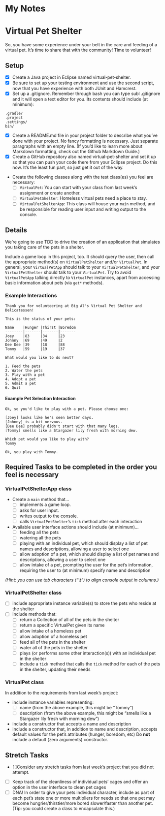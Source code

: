 # My Notes




# Virtual Pet Shelter
So, you have some experience under your belt in the care and feeding of a virtual pet. It’s time to share that with the community! Time to volunteer!

## Setup
  * [x] Create a Java project in Eclipse named virtual-pet-shelter.
  * [x] Be sure to set up your testing environment and use the second script, now that you have experience with both JUnit and Hamcrest.
  * [x] Set up a .gitignore. Remember through bash you can type subl .gitignore and it will open a text editor for you. Its contents should include (at minimum):
   ```.classpath
  .gradle/
  .project
  .settings/
  bin/

  ```
  * [x] Create a README.md file in your project folder to describe what you’ve done with your project. No fancy formatting is necessary. Just separate paragraphs with an empty line. (If you’d like to learn more about Markdown formatting, check out the Github Markdown Guide.)
  * [x] Create a GitHub repository also named virtual-pet-shelter and set it up so that you can push your code there from your Eclipse project. Do this now. It’s the least fun part, so just get it out of the way.
  * Create the following classes along with the test class(es) you feel are necessary:
    * [ ] `VirtualPet`: You can start with your class from last week’s assignment or create another.
    * [ ] `VirtualPetShelter`: Homeless virtual pets need a place to stay.
	* [ ] `VirtualPetShelterApp`: This class will house your `main` method, and be responsible for reading user input and writing output to the console.

## Details
We’re going to use TDD to drive the creation of an application that simulates you taking care of the pets in a shelter.

Include a game loop in this project, too. It should query the user, then call the appropriate method(s) on `VirtualPetShelter` and/or `VirtualPet`. In general, your `VirtualPetApp` should talk to your `VirtualPetShelter`, and your `VirtualPetShelter` should talk to your `VirtualPet`. Try to avoid `VirtualPetApp` talking directly to `VirtualPet` instances, apart from accessing basic information about pets (via `get*` methods).

### Example Interactions
```
Thank you for volunteering at Big Al's Virtual Pet Shelter and Delicatessen!

This is the status of your pets:

Name	|Hunger	|Thirst	|Boredom
--------|-------|-------|-------
Joey	|83     |34     |23
Johnny	|69     |49     |2
Dee Dee	|39     |18     |88
Tommy	|59     |19     |37

What would you like to do next?

1. Feed the pets
2. Water the pets
3. Play with a pet
4. Adopt a pet
5. Admit a pet
6. Quit

```

#### Example Pet Selection Interaction
```
Ok, so you'd like to play with a pet. Please choose one:

[Joey] looks like he's seen better days.
[Johnny] is a bit nervous.
[Dee Dee] probably didn't start with that many legs.
[Tommy] smells like a Stargazer lily fresh with morning dew.

Which pet would you like to play with?
Tommy

Ok, you play with Tommy.

```
## Required Tasks to be completed in the order you feel is necessary
### VirtualPetShelterApp class
  * Create a `main` method that…
    * [ ] implements a game loop.
    * [ ] asks for user input.
    * [ ] writes output to the console.
    * [ ] calls `VirtualPetShelter`’s `tick` method after each interaction
  * Available user interface actions should include (at minimum)…
    * [ ] feeding all the pets
    * [ ] watering all the pets
    * [ ] playing with an individual pet, which should display a list of pet names and descriptions, allowing a user to select one
    * [ ] allow adoption of a pet, which should display a list of pet names and descriptions, allowing a user to select one
    * [ ] allow intake of a pet, prompting the user for the pet’s information, requiring the user to (at minimum) specify name and description

_(Hint: you can use tab characters (“\t”) to align console output in columns.)_

### VirtualPetShelter class
  * [ ] include appropriate instance variable(s) to store the pets who reside at the shelter
  * [ ] include methods that:
    * [ ] return a Collection of all of the pets in the shelter
    * [ ] return a specific VirtualPet given its name
    * [ ] allow intake of a homeless pet
    * [ ] allow adoption of a homeless pet
    * [ ] feed all of the pets in the shelter
    * [ ] water all of the pets in the shelter
    * [ ] plays (or performs some other interaction(s)) with an individual pet in the shelter
    * [ ] include a `tick` method that calls the `tick` method for each of the pets in the shelter, updating their needs

### VirtualPet class

In addition to the requirements from last week’s project:

  * include instance variables representing:
    * [ ] name (from the above example, this might be “Tommy”)
    * [ ] description (from the above example, this might be “smells like a Stargazer lily fresh with morning dew”)
  * include a constructor that accepts a name and description
  * include a constructor that, in addition to name and description, accepts default values for the pet’s attributes (hunger, boredom, etc)
Do **not** include a default (zero arguments) constructor.


## Stretch Tasks
  * [ ]Consider any stretch tasks from last week’s project that you did not attempt.
  * [ ] Keep track of the cleanliness of individual pets’ cages and offer an option in the user interface to clean pet cages
  * [ ] DNA! In order to give your pets individual character, include as part of each pet’s state one or more multipliers for needs so that one pet may become hungrier/thirstier/more bored slower/faster than another pet. (Tip: you could create a class to encapsulate this.)